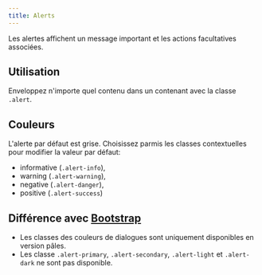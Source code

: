 ```yaml
---
title: Alerts
---
```


Les alertes affichent un message important et les actions facultatives associées.

## Utilisation

Enveloppez n'importe quel contenu dans un contenant avec la classe <code>.alert</code>.

## Couleurs 

L'alerte par défaut est grise. Choisissez parmis les classes contextuelles pour modifier la valeur par défaut:

* informative (<code>.alert-info</code>),
* warning (<code>.alert-warning</code>),
* negative (<code>.alert-danger</code>),
* positive (<code>.alert-success</code>)

## Différence avec [Bootstrap](https://getbootstrap.com/docs/4.3/components/alerts/)

* Les classes des couleurs de dialogues sont uniquement disponibles en version pâles.
* Les classe <code>.alert-primary</code>, <code>.alert-secondary</code>, <code>.alert-light</code> et <code>.alert-dark</code> ne sont pas disponible.
